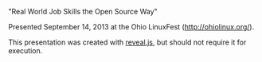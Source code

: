 "Real World Job Skills the Open Source Way"

Presented September 14, 2013 at the Ohio LinuxFest (http://ohiolinux.org/).

This presentation was created with [reveal.js](https://github.com/hakimel/reveal.js), but should not require it for execution.
